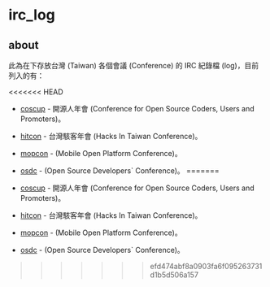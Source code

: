 # irc_log

## about

此為在下存放台灣 (Taiwan) 各個會議 (Conference) 的 IRC 紀錄檔 (log)，目前列入的有：

<<<<<<< HEAD
* [coscup](http://coscup.org) - 開源人年會 (Conference for Open Source Coders, Users and Promoters)。

* [hitcon](http://hitcon.org) - 台灣駭客年會 (Hacks In Taiwan Conference)。
         
* [mopcon](http://mopcon.org) - (Mobile Open Platform Conference)。
                               
* [osdc](http://osdc.tw) - (Open Source Developers` Conference)。
=======
* [coscup](http://coscup.org/) - 開源人年會 (Conference for Open Source Coders, Users and Promoters)。

* [hitcon](http://hitcon.org/) - 台灣駭客年會 (Hacks In Taiwan Conference)。
         
* [mopcon](http://mopcon.org/) - (Mobile Open Platform Conference)。
                               
* [osdc](http://osdc.tw/) - (Open Source Developers` Conference)。
>>>>>>> efd474abf8a0903fa6f095263731d1b5d506a157
